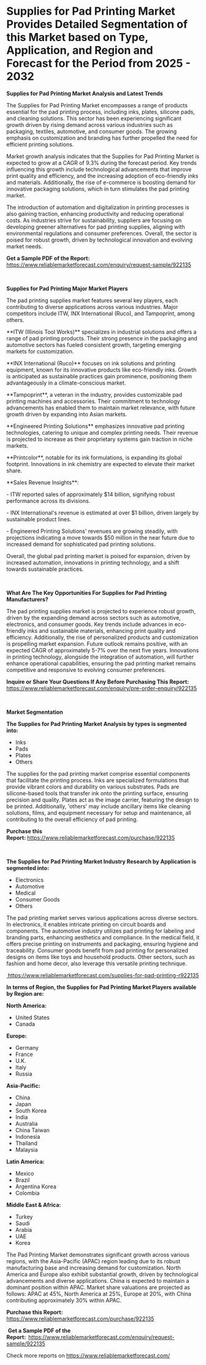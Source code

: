 <p><h1>Supplies for Pad Printing Market Provides Detailed Segmentation of this Market based on Type, Application, and Region and Forecast for the Period from 2025 - 2032</h1></p><p><strong>Supplies for Pad Printing Market Analysis and Latest Trends</strong></p>
<p><p>The Supplies for Pad Printing Market encompasses a range of products essential for the pad printing process, including inks, plates, silicone pads, and cleaning solutions. This sector has been experiencing significant growth driven by rising demand across various industries such as packaging, textiles, automotive, and consumer goods. The growing emphasis on customization and branding has further propelled the need for efficient printing solutions.</p><p>Market growth analysis indicates that the Supplies for Pad Printing Market is expected to grow at a CAGR of 9.3% during the forecast period. Key trends influencing this growth include technological advancements that improve print quality and efficiency, and the increasing adoption of eco-friendly inks and materials. Additionally, the rise of e-commerce is boosting demand for innovative packaging solutions, which in turn stimulates the pad printing market. </p><p>The introduction of automation and digitalization in printing processes is also gaining traction, enhancing productivity and reducing operational costs. As industries strive for sustainability, suppliers are focusing on developing greener alternatives for pad printing supplies, aligning with environmental regulations and consumer preferences. Overall, the sector is poised for robust growth, driven by technological innovation and evolving market needs.</p></p>
<p><strong>Get a Sample PDF of the Report:&nbsp;</strong> <a href="https://www.reliablemarketforecast.com/enquiry/request-sample/922135?utm_campaign=2288&utm_medium=2&utm_source=Github&utm_content=ia&utm_term=07032025&utm_id=supplies-for-pad-printing">https://www.reliablemarketforecast.com/enquiry/request-sample/922135</a></p>
<p>&nbsp;</p>
<p><strong>Supplies for Pad Printing Major Market Players</strong></p>
<p><p>The pad printing supplies market features several key players, each contributing to diverse applications across various industries. Major competitors include ITW, INX International (Ruco), and Tampoprint, among others.</p><p>**ITW (Illinois Tool Works)** specializes in industrial solutions and offers a range of pad printing products. Their strong presence in the packaging and automotive sectors has fueled consistent growth, targeting emerging markets for customization. </p><p>**INX International (Ruco)** focuses on ink solutions and printing equipment, known for its innovative products like eco-friendly inks. Growth is anticipated as sustainable practices gain prominence, positioning them advantageously in a climate-conscious market.</p><p>**Tampoprint**, a veteran in the industry, provides customizable pad printing machines and accessories. Their commitment to technology advancements has enabled them to maintain market relevance, with future growth driven by expanding into Asian markets.</p><p>**Engineered Printing Solutions** emphasizes innovative pad printing technologies, catering to unique and complex printing needs. Their revenue is projected to increase as their proprietary systems gain traction in niche markets.</p><p>**Printcolor**, notable for its ink formulations, is expanding its global footprint. Innovations in ink chemistry are expected to elevate their market share.</p><p>**Sales Revenue Insights**: </p><p>- ITW reported sales of approximately $14 billion, signifying robust performance across its divisions.</p><p>- INX International's revenue is estimated at over $1 billion, driven largely by sustainable product lines.</p><p>- Engineered Printing Solutions' revenues are growing steadily, with projections indicating a move towards $50 million in the near future due to increased demand for sophisticated pad printing solutions.</p><p>Overall, the global pad printing market is poised for expansion, driven by increased automation, innovations in printing technology, and a shift towards sustainable practices.</p></p>
<p>&nbsp;</p>
<p><strong>What Are The Key Opportunities For Supplies for Pad Printing Manufacturers?</strong></p>
<p><p>The pad printing supplies market is projected to experience robust growth, driven by the expanding demand across sectors such as automotive, electronics, and consumer goods. Key trends include advances in eco-friendly inks and sustainable materials, enhancing print quality and efficiency. Additionally, the rise of personalized products and customization is propelling market expansion. Future outlook remains positive, with an expected CAGR of approximately 5-7% over the next five years. Innovations in printing technology, alongside the integration of automation, will further enhance operational capabilities, ensuring the pad printing market remains competitive and responsive to evolving consumer preferences.</p></p>
<p><strong>Inquire or Share Your Questions If Any Before Purchasing This Report:</strong> <a href="https://www.reliablemarketforecast.com/enquiry/pre-order-enquiry/922135?utm_campaign=2288&utm_medium=2&utm_source=Github&utm_content=ia&utm_term=07032025&utm_id=supplies-for-pad-printing">https://www.reliablemarketforecast.com/enquiry/pre-order-enquiry/922135</a></p>
<p>&nbsp;</p>
<p><strong>Market Segmentation</strong></p>
<p><strong>The Supplies for Pad Printing Market Analysis by types is segmented into:</strong></p>
<p><ul><li>Inks</li><li>Pads</li><li>Plates</li><li>Others</li></ul></p>
<p><p>The supplies for the pad printing market comprise essential components that facilitate the printing process. Inks are specialized formulations that provide vibrant colors and durability on various substrates. Pads are silicone-based tools that transfer ink onto the printing surface, ensuring precision and quality. Plates act as the image carrier, featuring the design to be printed. Additionally, 'others' may include ancillary items like cleaning solutions, films, and equipment necessary for setup and maintenance, all contributing to the overall efficiency of pad printing.</p></p>
<p><strong>Purchase this Report:&nbsp;</strong><a href="https://www.reliablemarketforecast.com/purchase/922135?utm_campaign=2288&utm_medium=2&utm_source=Github&utm_content=ia&utm_term=07032025&utm_id=supplies-for-pad-printing">https://www.reliablemarketforecast.com/purchase/922135</a></p>
<p>&nbsp;</p>
<p><strong>The Supplies for Pad Printing Market Industry Research by Application is segmented into:</strong></p>
<p><ul><li>Electronics</li><li>Automotive</li><li>Medical</li><li>Consumer Goods</li><li>Others</li></ul></p>
<p><p>The pad printing market serves various applications across diverse sectors. In electronics, it enables intricate printing on circuit boards and components. The automotive industry utilizes pad printing for labeling and branding parts, enhancing aesthetics and compliance. In the medical field, it offers precise printing on instruments and packaging, ensuring hygiene and traceability. Consumer goods benefit from pad printing for personalized designs on items like toys and household products. Other sectors, such as fashion and home decor, also leverage this versatile printing technique.</p></p>
<p><a href="https://www.reliablemarketforecast.com/supplies-for-pad-printing-r922135?utm_campaign=2288&utm_medium=2&utm_source=Github&utm_content=ia&utm_term=07032025&utm_id=supplies-for-pad-printing">&nbsp;https://www.reliablemarketforecast.com/supplies-for-pad-printing-r922135</a></p>
<p><strong>In terms of Region, the Supplies for Pad Printing Market Players available by Region are:</strong></p>
<p>
    <p> <strong> North America: </strong>
        <ul>
            <li>United States</li>
            <li>Canada</li>
        </ul>
        </p> 
    <p> <strong> Europe: </strong>
        <ul>
            <li>Germany</li>
            <li>France</li>
            <li>U.K.</li>
            <li>Italy</li>
            <li>Russia</li>
        </ul>
        </p> 
    <p> <strong> Asia-Pacific: </strong>
        <ul>
            <li>China</li>
            <li>Japan</li>
            <li>South Korea</li>
            <li>India</li>
            <li>Australia</li>
            <li>China Taiwan</li>
            <li>Indonesia</li>
            <li>Thailand</li>
            <li>Malaysia</li>
        </ul>
        </p> 
    <p> <strong> Latin America: </strong>
        <ul>
            <li>Mexico</li>
            <li>Brazil</li>
            <li>Argentina Korea</li>
            <li>Colombia</li>
        </ul>
        </p> 
    <p> <strong> Middle East & Africa: </strong>
        <ul>
            <li>Turkey</li>
            <li>Saudi</li>
            <li>Arabia</li>
            <li>UAE</li>
            <li>Korea</li>
        </ul>
    </p>
    </p>
<p><p>The Pad Printing Market demonstrates significant growth across various regions, with the Asia-Pacific (APAC) region leading due to its robust manufacturing base and increasing demand for customization. North America and Europe also exhibit substantial growth, driven by technological advancements and diverse applications. China is expected to maintain a dominant position within APAC. Market share valuations are projected as follows: APAC at 45%, North America at 25%, Europe at 20%, with China contributing approximately 30% within APAC.</p></p>
<p><strong>Purchase this Report: </strong><a href="https://www.reliablemarketforecast.com/purchase/922135?utm_campaign=2288&utm_medium=2&utm_source=Github&utm_content=ia&utm_term=07032025&utm_id=supplies-for-pad-printing">https://www.reliablemarketforecast.com/purchase/922135</a></p>
<p>&nbsp;<strong>Get a Sample PDF of the Report:&nbsp;&nbsp;</strong><a href="https://www.reliablemarketforecast.com/enquiry/request-sample/922135?utm_campaign=2288&utm_medium=2&utm_source=Github&utm_content=ia&utm_term=07032025&utm_id=supplies-for-pad-printing">https://www.reliablemarketforecast.com/enquiry/request-sample/922135</a></p>
<p><strong></strong></p>
<p>Check more reports on <a href="https://www.reliablemarketforecast.com/?utm_campaign=2288&utm_medium=2&utm_source=Github&utm_content=ia&utm_term=07032025&utm_id=supplies-for-pad-printing">https://www.reliablemarketforecast.com/</a></p>